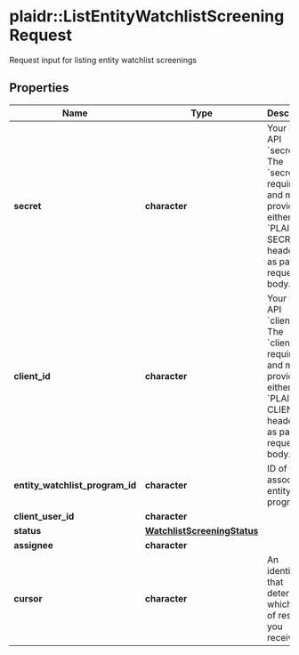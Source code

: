 # plaidr::ListEntityWatchlistScreeningRequest

Request input for listing entity watchlist screenings

## Properties
Name | Type | Description | Notes
------------ | ------------- | ------------- | -------------
**secret** | **character** | Your Plaid API &#x60;secret&#x60;. The &#x60;secret&#x60; is required and may be provided either in the &#x60;PLAID-SECRET&#x60; header or as part of a request body. | [optional] 
**client_id** | **character** | Your Plaid API &#x60;client_id&#x60;. The &#x60;client_id&#x60; is required and may be provided either in the &#x60;PLAID-CLIENT-ID&#x60; header or as part of a request body. | [optional] 
**entity_watchlist_program_id** | **character** | ID of the associated entity program. | 
**client_user_id** | **character** |  | [optional] 
**status** | [**WatchlistScreeningStatus**](WatchlistScreeningStatus.md) |  | [optional] 
**assignee** | **character** |  | [optional] 
**cursor** | **character** | An identifier that determines which page of results you receive. | [optional] 


